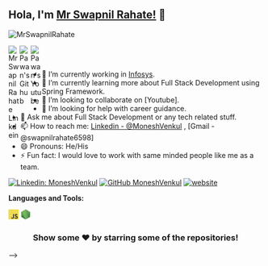 ## Hola, I'm [Mr Swapnil Rahate!](https://mrswapnilrahate.github.io/) 👋

<p align="left"> <img src="https://komarev.com/ghpvc/?username=iampawan&label=Views&color=blue&style=plastic" alt="MrSwapnilRahate" /> </p>


<a href="https://www.linkedin.com/in/swapnil-rahate-b19009213?lipi=urn%3Ali%3Apage%3Ad_flagship3_profile_view_base_contact_details%3ByVVRI5ObSim1rIU1j%2B27EA%3D%3D">
  <img align="left" alt="MrSwapnilRahate Linkdein" width="22px" src="https://cdn.jsdelivr.net/npm/simple-icons@v3/icons/linkedin.svg" />
</a>
<a href="https://github.com/mrswapnilrahate">
  <img align="left" alt="Pawan's Github" width="22px" src="https://cdn.jsdelivr.net/npm/simple-icons@v3/icons/github.svg" />
</a>
<a href="https://www.youtube.com/channel/UCRQ77SxTf4WRoJEO6YNPakA">
  <img align="left" alt="Pawan's Youtube" width="22px" src="https://cdn.jsdelivr.net/npm/simple-icons@v3/icons/youtube.svg" />
</a>

<br/>
<br/>



- 🔭 I’m currently working in [Infosys](https://www.infosys.com/).
- 🌱 I’m currently learning more about Full Stack Development using Spring Framework.
- 👯 I’m looking to collaborate on [Youtube].
- 🤔 I’m looking for help with career guidance.
- 💬 Ask me about Full Stack Development or any tech related stuff.
- 📫 How to reach me: [Linkedin - @MoneshVenkul](https://www.linkedin.com/in/swapnil-rahate-b19009213?lipi=urn%3Ali%3Apage%3Ad_flagship3_profile_view_base_contact_details%3ByVVRI5ObSim1rIU1j%2B27EA%3D%3D) , [Gmail - @swapnilrahate6598]
- 😄 Pronouns: He/His
- ⚡ Fun fact: I would love to work with same minded people like me as a team.

[![Linkedin: MoneshVenkul](https://img.shields.io/badge/-MoneshVenkul-blue?style=flat-square&logo=Linkedin&logoColor=white&link=https://www.linkedin.com/in/monesh-venkul-vommi-8a80b6174/)](https://www.linkedin.com/in/monesh-venkul-vommi-8a80b6174/)
[![GitHub MoneshVenkul](https://img.shields.io/github/followers/iampawan?label=follow&style=social)](https://github.com/moneshvenkul)
[![website](https://img.shields.io/badge/PortfolioWebsite-MoneshVenkul.live-2648ff?style=flat-square&logo=google-chrome)](https://moneshvenkul.github.io/)


**Languages and Tools:**  

<code><img height="20" src="https://raw.githubusercontent.com/github/explore/80688e429a7d4ef2fca1e82350fe8e3517d3494d/topics/javascript/javascript.png"></code>
<code><img height="20" src="https://raw.githubusercontent.com/github/explore/80688e429a7d4ef2fca1e82350fe8e3517d3494d/topics/nodejs/nodejs.png"></code>    


<div align="center">

### Show some ❤️ by starring some of the repositories!

</div>

-->
